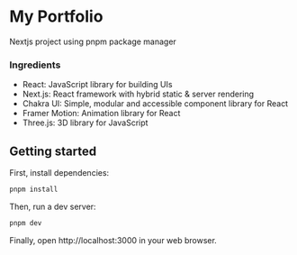 # My Portfolio
Nextjs project using pnpm package manager

### Ingredients
- React: JavaScript library for building UIs
- Next.js: React framework with hybrid static & server rendering
- Chakra UI: Simple, modular and accessible component library for React
- Framer Motion: Animation library for React
- Three.js: 3D library for JavaScript

## Getting started
First, install dependencies:
```sh
pnpm install
```

Then, run a dev server:
```sh
pnpm dev
```

Finally, open http://localhost:3000 in your web browser.
